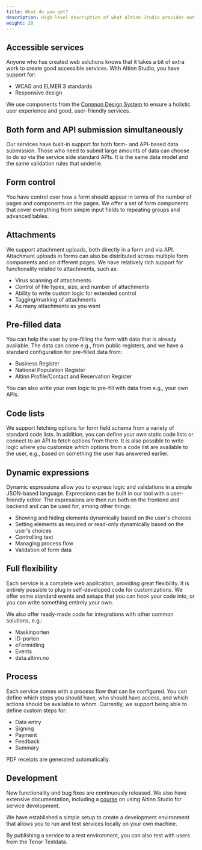 ```yaml
---
title: What do you get?
description: High-level description of what Altinn Studio provides out-of-the-box
weight: 20
---
```


## Accessible services
Anyone who has created web solutions knows that it takes a bit of extra work to create good accessible services.
With Altinn Studio, you have support for:
- WCAG and ELMER 3 standards
- Responsive design

We use components from the [Common Design System](https://www.designsystemet.no/) to ensure a holistic user experience
and good, user-friendly services.

## Both form and API submission simultaneously
Our services have built-in support for both form- and API-based data submission. Those who need to submit
large amounts of data can choose to do so via the service side standard APIs. It is the same data model
and the same validation rules that underlie.

## Form control
You have control over how a form should appear in terms of the number of pages and components on the pages. We offer
a set of form components that cover everything from simple input fields to repeating groups and advanced tables.

## Attachments
We support attachment uploads, both directly in a form and via API. Attachment uploads in forms can also be distributed
across multiple form components and on different pages. We have relatively rich support for functionality
related to attachments, such as:
- Virus scanning of attachments
- Control of file types, size, and number of attachments
- Ability to write custom logic for extended control
- Tagging/marking of attachments
- As many attachments as you want

## Pre-filled data
You can help the user by pre-filling the form with data that is already available. The data can come
e.g., from public registers, and we have a standard configuration for pre-filled data from:
- Business Register
- National Population Register
- Altinn Profile/Contact and Reservation Register

You can also write your own logic to pre-fill with data from e.g., your own APIs.

## Code lists
We support fetching options for form field schema from a variety of standard code lists. In addition, you can define
your own static code lists or connect to an API to fetch options from there.
It is also possible to write logic where you customize _which_ options from a code list are available to the user,
e.g., based on something the user has answered earlier.

## Dynamic expressions
Dynamic expressions allow you to express logic and validations in a simple JSON-based language. Expressions can be built in our
tool with a user-friendly editor. The expressions are then run both on the frontend and backend and can be used for, among other things:
- Showing and hiding elements dynamically based on the user's choices
- Setting elements as required or read-only dynamically based on the user's choices
- Controlling text
- Managing process flow
- Validation of form data

## Full flexibility
Each service is a complete web application, providing great flexibility. It is entirely possible to plug in
self-developed code for customizations. We offer some standard events and setups that you can hook your code into,
or you can write something entirely your own.

We also offer ready-made code for integrations with other common solutions, e.g.:
- Maskinporten
- ID-porten
- eFormidling
- Events
- data.altinn.no

## Process
Each service comes with a process flow that can be configured. You can define which steps you should have, who should
have access, and which actions should be available to whom. Currently, we support being able to define custom steps for:
- Data entry
- Signing
- Payment
- Feedback
- Summary

PDF receipts are generated automatically.

## Development
New functionality and bug fixes are continuously released. We also have extensive documentation, including a
[course](/en/altinn-studio/v8/getting-started/app-dev-course/) on using Altinn Studio for service development.

We have established a simple setup to create a development environment that allows you to run and test services locally on
your own machine.

By publishing a service to a test environment, you can also test with users from the Tenor Testdata.
